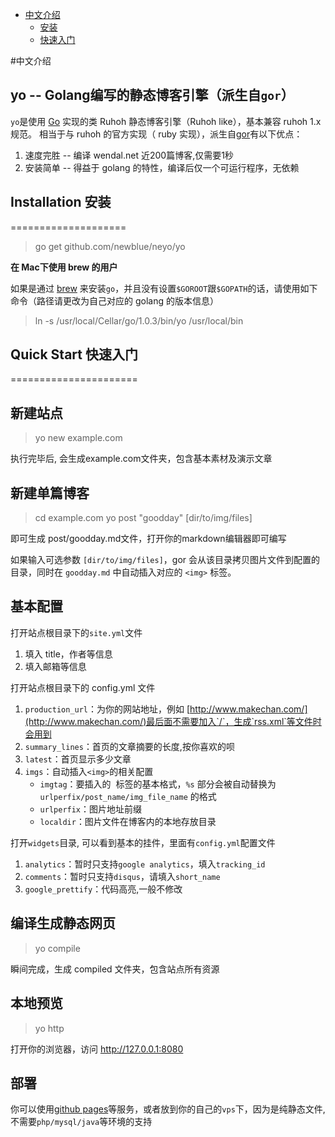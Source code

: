 * [中文介绍](#chinese-introduction)
    * [安装](#installation-安装)
    * [快速入门](#quick-start-快速入门)

#中文介绍

## yo -- Golang编写的静态博客引擎（派生自`gor`）

`yo`是使用 [Go](http://golang.org/) 实现的类 Ruhoh 静态博客引擎（Ruhoh like），基本兼容 ruhoh 1.x 规范。
相当于与 ruhoh 的官方实现（ ruby 实现），派生自[gor](http://github.com/wendal/gor.git)有以下优点：

1. 速度完胜 -- 编译 wendal.net 近200篇博客,仅需要1秒
2. 安装简单 -- 得益于 golang 的特性，编译后仅一个可运行程序，无依赖

## Installation 安装
====================

> go get github.com/newblue/neyo/yo

**在 Mac下使用 brew 的用户**

如果是通过 [brew](https://github.com/mxcl/homebrew) 来安装`go`，并且没有设置`$GOROOT`跟`$GOPATH`的话，请使用如下命令（路径请更改为自己对应的 golang 的版本信息）

> ln -s /usr/local/Cellar/go/1.0.3/bin/yo /usr/local/bin

## Quick Start 快速入门
======================

新建站点
--------

> yo new example.com

执行完毕后, 会生成example.com文件夹，包含基本素材及演示文章

新建单篇博客
-----------

> cd example.com
> yo post "goodday" [dir/to/img/files]

即可生成 post/goodday.md文件，打开你的markdown编辑器即可编写

如果输入可选参数 `[dir/to/img/files]`，gor 会从该目录拷贝图片文件到配置的目录，同时在 `goodday.md` 中自动插入对应的 `<img>` 标签。

基本配置
--------

打开站点根目录下的`site.yml`文件

1. 填入 title，作者等信息
2. 填入邮箱等信息

打开站点根目录下的 config.yml 文件

1. `production_url`：为你的网站地址，例如 [http://www.makechan.com/](http://www.makechan.com/)最后面不需要加入`/`，生成`rss.xml`等文件时会用到
2. `summary_lines`：首页的文章摘要的长度,按你喜欢的呗
3. `latest`：首页显示多少文章
4. `imgs`：自动插入`<img>`的相关配置
   * `imgtag`：要插入的 <img> 标签的基本格式，`%s` 部分会被自动替换为 `urlperfix/post_name/img_file_name` 的格式
   * `urlperfix`：图片地址前缀
   * `localdir`：图片文件在博客内的本地存放目录

打开`widgets`目录, 可以看到基本的挂件，里面有`config.yml`配置文件

1. `analytics`：暂时只支持`google analytics`，填入`tracking_id`
2. `comments`：暂时只支持`disqus`，请填入`short_name`
3. `google_prettify`：代码高亮,一般不修改


编译生成静态网页
--------------

> yo compile

瞬间完成，生成 compiled 文件夹，包含站点所有资源

本地预览
-------

> yo http

打开你的浏览器，访问 http://127.0.0.1:8080

部署
-----

你可以使用[github pages](http://pages.github.com/)等服务，或者放到你的自己的`vps`下，因为是纯静态文件,不需要`php/mysql/java`等环境的支持

